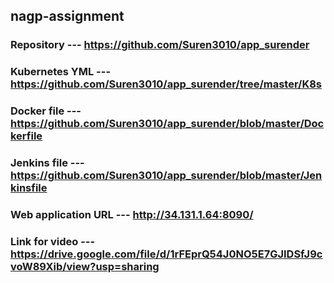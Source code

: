## nagp-assignment
### Repository           --- https://github.com/Suren3010/app_surender
### Kubernetes YML       --- https://github.com/Suren3010/app_surender/tree/master/K8s
### Docker file          --- https://github.com/Suren3010/app_surender/blob/master/Dockerfile
### Jenkins file         --- https://github.com/Suren3010/app_surender/blob/master/Jenkinsfile
### Web application URL  --- http://34.131.1.64:8090/

### Link for video       --- https://drive.google.com/file/d/1rFEprQ54J0NO5E7GJIDSfJ9cvoW89Xib/view?usp=sharing
